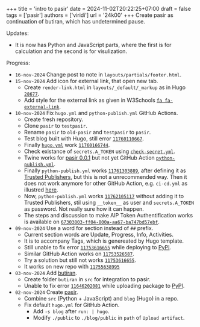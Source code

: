 +++
title = 'intro to pasir'
date = 2024-11-02T20:22:25+07:00
draft = false
tags = ['pasir']
authors = ['viridi']
url = '24k00'
+++
Create pasir as continuation of butiran, which has undetermined pause.

<!--more-->

Updates:

+ It is now has Python and JavaScript parts, where the first is for calculation and the second is for visulization.

Progress:

+ `16-nov-2024` Change post to note in `layouts/partials/footer.html`.
+ `15-nov-2024` Add icon for external link, that open new tab.
  - Create `render-link.html` in `layouts/_default/_markup` as in Hugo  [`28677`](https://discourse.gohugo.io/t/simple-way-to-open-in-a-new-tab/28677/4?u=dudung).
  - Add style for the external link []() as given in W3Schools [`fa fa-external-link`](https://www.w3schools.com/icons/tryit.asp?filename=tryicons_fa-external-link).
+ `10-nov-2024` Fix `hugo.yml` and `python-publish.yml` GitHub Actions.
  - Create fresh repository.
  - Clone `pasir` to `testpasir`.
  - Rename `pasir` to `old-pasir` and `testpasir` to `pasir`.
  - Test blog built with Hugo, still error [`11760110667`](https://github.com/dudung/pasir/actions/runs/11760110667/job/32760300240).
  - Finally [`hugo.yml`](https://github.com/dudung/pasir/blob/main/.github/workflows/hugo.yml) work [`11760166744`](https://github.com/dudung/pasir/actions/runs/11760166744/job/32760418928).
  - Check existance of `secrets.A_TOKEN` using [`check-secret.yml`](https://github.com/dudung/pasir/blob/main/.github/workflows/check-secret.yml).
  - Twine works for [pasir 0.0.1](https://pypi.org/project/pasir/0.0.1/) but not yet GitHub Action [`python-publish.yml`](https://github.com/dudung/pasir/blob/main/.github/workflows/python-publish.yml).
  - Finally `python-publish.yml` works [`11761303889`](https://github.com/dudung/pasir/actions/runs/11761303889/job/32762892975), after defining it as [Trusted Publishers](https://blog.pypi.org/posts/2023-04-20-introducing-trusted-publishers/), but this is not a unrecommended way. Then it does not work anymore for other GitHub Action, e.g. `ci-cd.yml` as illustred [here](https://blog.pypi.org/posts/2023-04-20-introducing-trusted-publishers/).
  - Now, `python-publish.yml` works [`11762105117`](https://github.com/dudung/pasir/actions/runs/11762105117) without adding it to Trusted Publishers, stil using `__token__` as user and `secrets.A_TOKEN` as password. Not really sure how it can happen.
  - The steps and discussion to make AIP Token Authentification works is available on [`67303803-ff04-800a-aa67-ba747bd57ebf`](https://chatgpt.com/share/67303803-ff04-800a-aa67-ba747bd57ebf). 
+ `09-nov-2024` Use a word for section instead of `##` prefix.
  - Current section words are Update, Progress, Info, Activities.
  - It is to accompany Tags, which is genereated by Hugo template.
  - Still unable to fix error [`11753616655`](https://github.com/dudung/pasir-old/actions/runs/11753616655/job/32746705870) while deploying to [PyPI](https://pypi.org/).
  - Similar GitHub Action works on [`11753526587`](https://github.com/dudung/remah/actions/runs/11753526587/job/32746507721).
  - Try a solution but still not works [`11753616655`](https://github.com/dudung/pasir-old/actions/runs/11753616655/job/32750716145).
  - It works on new repo with [`11755638995`](https://github.com/dudung/pasir/actions/runs/11755638995/job/32750903513)
+ `03-nov-2024` Add [butiran](https://pypi.org/project/butiran/).
  - Create folder `butiran` in `src` for integration to pasir.
  - Unable to fix error [`11646202081`](https://github.com/dudung/pasir-old/actions/runs/11646202081) while uploading package to [PyPI](https://pypi.org/).
+ `02-nov-2024` Create [pasir](https://github.com/dudung/pasir-old/tree/0245302c3eef38d6948c059ba458a0738f3e4a00).
  - Combine `src` (Python + JavaScript) and `blog` (Hugo) in a repo.
  - Fix default `hugo.yml` for GitHub Action.
    + Add `-s blog` after `run: | hugo`.
    + Modify `./public` to `./blog/public` in `path` of `Upload artifact`.
